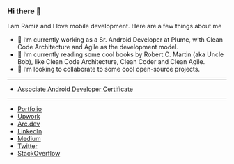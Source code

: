 ### Hi there 👋 

I am Ramiz and I love mobile development. Here are a few things about me

- 🔭  I’m currently working as a Sr. Android Developer at Plume, with Clean Code Architecture and Agile as the development model.
- 🌱  I’m currently reading some cool books by Robert C. Martin (aka Uncle Bob), like Clean Code Architecture, Clean Coder and Clean Agile.
- 👯  I’m looking to collaborate to some cool open-source projects.

--------------

- [Associate Android Developer Certificate](https://www.credential.net/604caab4-581d-4582-bbc1-fd788081f62a?key)

--------------

- [Portfolio](http://informramiz.github.io/) 
- [Upwork](https://www.upwork.com/o/profiles/users/~019fe875b898e86fdc/) 
- [Arc.dev](https://arc.dev/@ramizraja) 
- [LinkedIn](https://www.linkedin.com/in/ramiz-raja/) 
- [Medium](https://medium.com/@informramiz) 
- [Twitter](https://twitter.com/informramiz)
- [StackOverflow](https://stackoverflow.com/users/1703824/ramiz)
